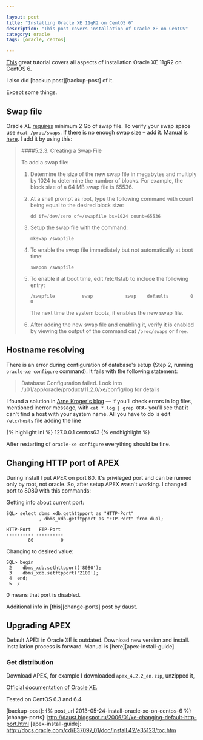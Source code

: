 ```yaml
---

layout: post  
title: "Installing Oracle XE 11gR2 on CentOS 6"  
description: "This post covers installation of Oracle XE on CentOS"  
category: oracle  
tags: [oracle, centos]  

---
```


[This][david-ghedini-install-oraxe-on-centos] great tutorial covers all aspects of installation Oracle XE 11gR2 on CentOS 6. 

I also did [backup post][backup-post] of it.

Except some things. 

## Swap file

Oracle XE [requires][oracle-xe-swap] minimum 2 Gb of swap file. To verify your swap space use `#cat /proc/swaps`. If there is no enough swap size – add it. Manual is [here][swap]. I add it by using this:

> ####5.2.3. Creating a Swap File
>
> To add a swap file:
>
> 1. Determine the size of the new swap file in megabytes and multiply by 1024 to determine the number of blocks. For example, the block size of a 64 MB swap file is 65536.
>
> 2. At a shell prompt as root, type the following command with count being equal to the desired block size:
>
>        dd if=/dev/zero of=/swapfile bs=1024 count=65536
>
> 3. Setup the swap file with the command:
>
>        mkswap /swapfile
>
> 4. To enable the swap file immediately but not automatically at boot time:
>
>        swapon /swapfile
>
> 5. To enable it at boot time, edit /etc/fstab to include the following entry:
>
>        /swapfile          swap            swap    defaults        0 0
>
>    The next time the system boots, it enables the new swap file.
>
> 6. After adding the new swap file and enabling it, verify it is enabled by viewing the output of the command cat `/proc/swaps` or `free`.


## Hostname resolving

There is an error during configuration of database's setup (Step 2, running `oracle-xe configure` command). It fails with the following statement:

> Database Configuration failed. Look into /u01/app/oracle/product/11.2.0/xe/config/log for details

I found a solution in [Arne Kroger's blog][solution] — if you'll check errors in log files, mentioned inerror message, with `cat *.log | grep ORA-` you'll see that it can't find a host with your system name. All you have to do is edit `/etc/hosts` file adding the line

{% highlight ini %}
127.0.0.1	centos63
{% endhighlight %}

After restarting of `oracle-xe configure` everything should be fine.

## Changing HTTP port of APEX

During install I put APEX on port 80. It's privileged port and can be runned only by root, not oracle. So, after setup APEX wasn't working. I changed port to 8080 with this commands:

Getting info about current port:

    SQL> select dbms_xdb.gethttpport as "HTTP-Port"
                , dbms_xdb.getftpport as "FTP-Port" from dual;

    HTTP-Port   FTP-Port
    ---------- ----------
            80          0

Changing to desired value:

    SQL> begin
     2    dbms_xdb.sethttpport('8080');
     3    dbms_xdb.setftpport('2100');
     4  end;
     5  /

0 means that port is disabled.

Additional info in [this][change-ports] post by daust.


## Upgrading APEX

Default APEX in Oracle XE is outdated. Download new version and install. Installation process is forward. Manual is [here][apex-install-guide].

### Get distribution

Download APEX, for example I downloaded `apex_4.2.2_en.zip`, unzipped it, 

[Official documentation of Oracle XE.][oracle-xe-11gr2-official]

Tested on CentOS 6.3 and 6.4.

[oracle-xe-swap]: http://docs.oracle.com/cd/E17781_01/install.112/e18802/toc.htm
[swap]: http://www.centos.org/docs/5/html/Deployment_Guide-en-US/s1-swap-adding.html
[david-ghedini-install-oraxe-on-centos]: http://www.davidghedini.com/pg/entry/install_oracle_11g_xe_on
[solution]: http://arnekroeger.blogspot.com/2011/09/oracle-11g-xe-installation-error.html
[oracle-xe-11gr2-official]: http://docs.oracle.com/cd/E17781_01/index.htm
[backup-post]: {% post_url 2013-05-24-install-oracle-xe-on-centos-6 %}
[change-ports]: http://daust.blogspot.ru/2006/01/xe-changing-default-http-port.html
[apex-install-guide]: http://docs.oracle.com/cd/E37097_01/doc/install.42/e35123/toc.htm
